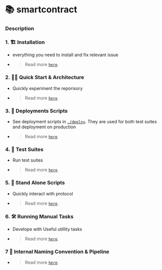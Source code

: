# 📚 smartcontract

### Description

### 1. 🏗 Installation

- everything you need to install and fix relevant issue

- > Read more [`here`](./docs/1_SETUP.md).

### 2. 🏄‍♂️ Quick Start & Architecture

- Quickly experiment the reporisory

- > Read more [`here`](./docs/2_ARCHITECTURE.md).

### 3. 💼 Deployments Scripts

- See deployment scripts in [`./deploy`](./deploy). They are used for both test suites and deployment on production

- > Read more [`here`](./docs/3_DEPLOY_SCRIPT.md).

### 4. 🎲 Test Suites

- Run test suites

- > Read more [`here`](./docs/4_TEST.md).

### 5. 📱 Stand Alone Scripts

- Quickly interact with protocol

- > Read more [`here`](./docs/5_RUN_SCRIPT.md).

### 6. 🛠 Running Manual Tasks

- Develope with Useful utillity tasks

- > Read more [`here`](./docs/6_RUN_TASKS.md).

### 7 🔏 Internal Naming Convention & Pipeline

- > Read more [`here`](./docs/7_WORKFLOW.md).
